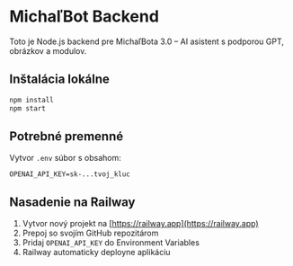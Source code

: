 
# MichaľBot Backend

Toto je Node.js backend pre MichaľBota 3.0 – AI asistent s podporou GPT, obrázkov a modulov.

## Inštalácia lokálne

```bash
npm install
npm start
```

## Potrebné premenné
Vytvor `.env` súbor s obsahom:

```
OPENAI_API_KEY=sk-...tvoj_kluc
```

## Nasadenie na Railway
1. Vytvor nový projekt na [https://railway.app](https://railway.app)
2. Prepoj so svojím GitHub repozitárom
3. Pridaj `OPENAI_API_KEY` do Environment Variables
4. Railway automaticky deployne aplikáciu
